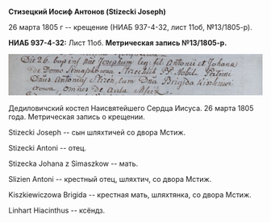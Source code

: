 **Стизецкий Иосиф Антонов (Stizecki Joseph)**

26 марта 1805 г -- крещение (НИАБ 937-4-32, лист 11об, №13/1805-р).

**НИАБ 937-4-32:** Лист 11об. **Метрическая запись №13/1805-р.**

![](./media/9db3ed24d82fd84fb8c0d29d8ad58e21f2975920.png)

Дедиловичский костел Наисвятейшего Сердца Иисуса. 26 марта 1805 года.
Метрическая запись о крещении.

Stizecki Joseph -- сын шляхтичей со двора Мстиж.

Stizecki Antoni -- отец.

Stizecka Johana z Simaszkow -- мать.

Slizien Antoni -- крестный отец, шляхтич, со двора Мстиж.

Kiszkiewiczowa Brigida -- крестная мать, шляхтянка, со двора Мстиж.

Linhart Hiacinthus -- ксёндз.
